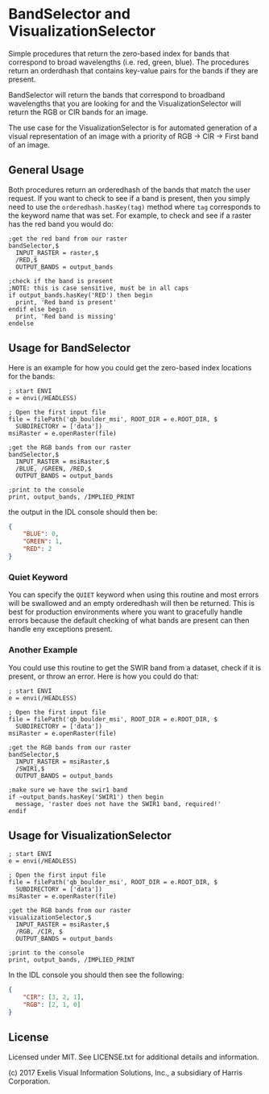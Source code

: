 # BandSelector and VisualizationSelector

Simple procedures that return the zero-based index for bands that correspond to broad wavelengths (i.e. red, green, blue). The procedures return an orderdhash that contains key-value pairs for the bands if they are present.

BandSelector will return the bands that correspond to broadband wavelengths that you are looking for and the VisualizationSelector will return the RGB or CIR bands for an image. 

The use case for the VisualizationSelector is for automated generation of a visual representation of an image with a priority of RGB -> CIR -> First band of an image.

## General Usage

Both procedures return an orderedhash of the bands that match the user request. If you want to check to see if a band is present, then you simply need to use the `orderedhash.hasKey(tag)` method where `tag` corresponds to the keyword name that was set. For example, to check and see if a raster has the red band you would do:

```idl
;get the red band from our raster
bandSelector,$
  INPUT_RASTER = raster,$
  /RED,$
  OUTPUT_BANDS = output_bands

;check if the band is present
;NOTE: this is case sensitive, must be in all caps
if output_bands.hasKey('RED') then begin
  print, 'Red band is present'
endif else begin
  print, 'Red band is missing'
endelse
```

## Usage for BandSelector

Here is an example for how you could get the zero-based index locations for the bands:

```idl
; start ENVI
e = envi(/HEADLESS)

; Open the first input file
file = filePath('qb_boulder_msi', ROOT_DIR = e.ROOT_DIR, $
  SUBDIRECTORY = ['data'])
msiRaster = e.openRaster(file)

;get the RGB bands from our raster
bandSelector,$
  INPUT_RASTER = msiRaster,$
  /BLUE, /GREEN, /RED,$
  OUTPUT_BANDS = output_bands

;print to the console
print, output_bands, /IMPLIED_PRINT
```

the output in the IDL console should then be:

```json
{
    "BLUE": 0,
    "GREEN": 1,
    "RED": 2
}
```

### Quiet Keyword
You can specify the `QUIET` keyword when using this routine and most errors will be swallowed and an empty orderedhash will then be returned. This is best for production environments where you want to gracefully handle errors because the default checking of what bands are present can then handle eny exceptions present.

### Another Example

You could use this routine to get the SWIR band from a dataset, check if it is present, or throw an error. Here is how you could do that:


```idl
; start ENVI
e = envi(/HEADLESS)

; Open the first input file
file = filePath('qb_boulder_msi', ROOT_DIR = e.ROOT_DIR, $
  SUBDIRECTORY = ['data'])
msiRaster = e.openRaster(file)

;get the RGB bands from our raster
bandSelector,$
  INPUT_RASTER = msiRaster,$
  /SWIR1,$
  OUTPUT_BANDS = output_bands

;make sure we have the swir1 band
if ~output_bands.hasKey('SWIR1') then begin
  message, 'raster does not have the SWIR1 band, required!'
endif
```

## Usage for VisualizationSelector

```idl
; start ENVI
e = envi(/HEADLESS)

; Open the first input file
file = filePath('qb_boulder_msi', ROOT_DIR = e.ROOT_DIR, $
  SUBDIRECTORY = ['data'])
msiRaster = e.openRaster(file)

;get the RGB bands from our raster
visualizationSelector,$
  INPUT_RASTER = msiRaster,$
  /RGB, /CIR, $
  OUTPUT_BANDS = output_bands

;print to the console
print, output_bands, /IMPLIED_PRINT
```

In the IDL console you should then see the following:


```json
{
    "CIR": [3, 2, 1],
    "RGB": [2, 1, 0]
}
```

## License

Licensed under MIT. See LICENSE.txt for additional details and information.

(c) 2017 Exelis Visual Information Solutions, Inc., a subsidiary of Harris Corporation.
